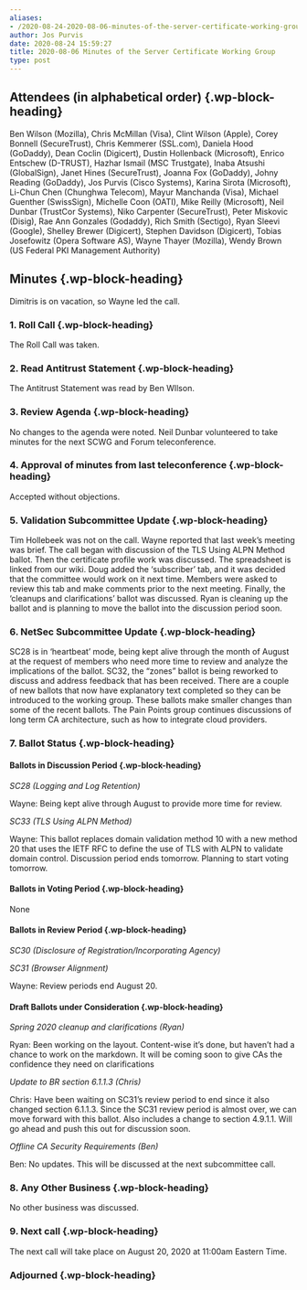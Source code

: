 ```yaml
---
aliases:
- /2020-08-24-2020-08-06-minutes-of-the-server-certificate-working-group/
author: Jos Purvis
date: 2020-08-24 15:59:27
title: 2020-08-06 Minutes of the Server Certificate Working Group
type: post
---
```


## **Attendees (in alphabetical order)** {.wp-block-heading}

Ben Wilson (Mozilla), Chris McMillan (Visa), Clint Wilson (Apple), Corey Bonnell (SecureTrust), Chris Kemmerer (SSL.com), Daniela Hood (GoDaddy), Dean Coclin (Digicert), Dustin Hollenback (Microsoft), Enrico Entschew (D-TRUST), Hazhar Ismail (MSC Trustgate), Inaba Atsushi (GlobalSign), Janet Hines (SecureTrust), Joanna Fox (GoDaddy), Johny Reading (GoDaddy), Jos Purvis (Cisco Systems), Karina Sirota (Microsoft), Li-Chun Chen (Chunghwa Telecom), Mayur Manchanda (Visa), Michael Guenther (SwissSign), Michelle Coon (OATI), Mike Reilly (Microsoft), Neil Dunbar (TrustCor Systems), Niko Carpenter (SecureTrust), Peter Miskovic (Disig), Rae Ann Gonzales (Godaddy), Rich Smith (Sectigo), Ryan Sleevi (Google), Shelley Brewer (Digicert), Stephen Davidson (Digicert), Tobias Josefowitz (Opera Software AS), Wayne Thayer (Mozilla), Wendy Brown (US Federal PKI Management Authority)

## **Minutes** {.wp-block-heading}

Dimitris is on vacation, so Wayne led the call.

### **1. Roll Call** {.wp-block-heading}

The Roll Call was taken.

### **2. Read Antitrust Statement** {.wp-block-heading}

The Antitrust Statement was read by Ben WIlson.

### **3. Review Agenda** {.wp-block-heading}

No changes to the agenda were noted. Neil Dunbar volunteered to take minutes for the next SCWG and Forum teleconference.

### **4. Approval of minutes from last teleconference** {.wp-block-heading}

Accepted without objections.

### **5. Validation Subcommittee Update** {.wp-block-heading}

Tim Hollebeek was not on the call. Wayne reported that last week’s meeting was brief. The call began with discussion of the TLS Using ALPN Method ballot. Then the certificate profile work was discussed. The spreadsheet is linked from our wiki. Doug added the ‘subscriber’ tab, and it was decided that the committee would work on it next time. Members were asked to review this tab and make comments prior to the next meeting. Finally, the ‘cleanups and clarifications’ ballot was discussed. Ryan is cleaning up the ballot and is planning to move the ballot into the discussion period soon.

### **6. NetSec Subcommittee Update** {.wp-block-heading}

SC28 is in ‘heartbeat’ mode, being kept alive through the month of August at the request of members who need more time to review and analyze the implications of the ballot. SC32, the “zones” ballot is being reworked to discuss and address feedback that has been received. There are a couple of new ballots that now have explanatory text completed so they can be introduced to the working group. These ballots make smaller changes than some of the recent ballots. The Pain Points group continues discussions of long term CA architecture, such as how to integrate cloud providers.

### **7. Ballot Status** {.wp-block-heading}

#### **Ballots in Discussion Period** {.wp-block-heading}

_SC28 (Logging and Log Retention)_

Wayne: Being kept alive through August to provide more time for review.

_SC33 (TLS Using ALPN Method)_

Wayne: This ballot replaces domain validation method 10 with a new method 20 that uses the IETF RFC to define the use of TLS with ALPN to validate domain control. Discussion period ends tomorrow. Planning to start voting tomorrow.

#### **Ballots in Voting Period** {.wp-block-heading}

None

#### **Ballots in Review Period** {.wp-block-heading}

_SC30 (Disclosure of Registration/Incorporating Agency)_

_SC31 (Browser Alignment)_

Wayne: Review periods end August 20.

#### **Draft Ballots under Consideration** {.wp-block-heading}

_Spring 2020 cleanup and clarifications (Ryan)_

Ryan: Been working on the layout. Content-wise it’s done, but haven’t had a chance to work on the markdown. It will be coming soon to give CAs the confidence they need on clarifications

_Update to BR section 6.1.1.3 (Chris)_

Chris: Have been waiting on SC31’s review period to end since it also changed section 6.1.1.3. Since the SC31 review period is almost over, we can move forward with this ballot. Also includes a change to section 4.9.1.1. Will go ahead and push this out for discussion soon.

_Offline CA Security Requirements (Ben)_

Ben: No updates. This will be discussed at the next subcommittee call.

### **8. Any Other Business** {.wp-block-heading}

No other business was discussed.

### **9. Next call** {.wp-block-heading}

The next call will take place on August 20, 2020 at 11:00am Eastern Time.

### **Adjourned** {.wp-block-heading}